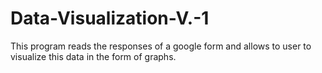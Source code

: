 # Data-Visualization-V.-1
This program reads the responses of a google form and allows to user to visualize this data in the form of graphs. 
